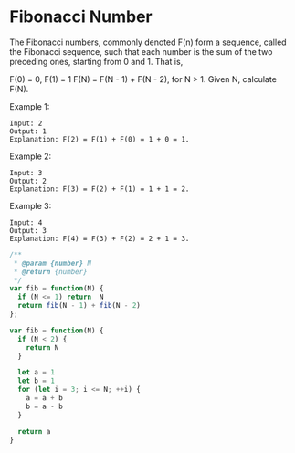 # Fibonacci Number

The Fibonacci numbers, commonly denoted F(n) form a sequence, called the Fibonacci sequence, such that each number is the sum of the two preceding ones, starting from 0 and 1. That is,

F(0) = 0,   F(1) = 1
F(N) = F(N - 1) + F(N - 2), for N > 1.
Given N, calculate F(N).

Example 1:

    Input: 2
    Output: 1
    Explanation: F(2) = F(1) + F(0) = 1 + 0 = 1.

Example 2:

    Input: 3
    Output: 2
    Explanation: F(3) = F(2) + F(1) = 1 + 1 = 2.

Example 3:

    Input: 4
    Output: 3
    Explanation: F(4) = F(3) + F(2) = 2 + 1 = 3.


```JavaScript
/**
 * @param {number} N
 * @return {number}
 */
var fib = function(N) {
  if (N <= 1) return  N
  return fib(N - 1) + fib(N - 2)
};

var fib = function(N) {
  if (N < 2) {
    return N
  }

  let a = 1
  let b = 1
  for (let i = 3; i <= N; ++i) {
    a = a + b
    b = a - b
  }

  return a
}
```